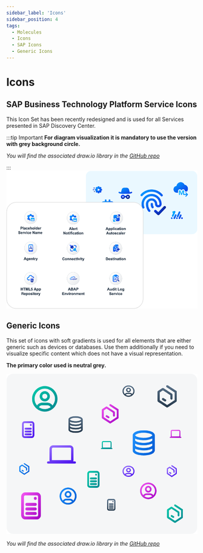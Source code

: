 ```yaml
---
sidebar_label: 'Icons'
sidebar_position: 4
tags:
  - Molecules
  - Icons
  - SAP Icons
  - Generic Icons
---
```


# Icons

## SAP Business Technology Platform Service Icons

This Icon Set has been recently redesigned and is used for all Services presented in SAP Discovery Center. 

:::tip Important
**For diagram visualization it is mandatory to use the version with grey background circle.**

*You will find the associated draw.io library in the  [GitHub repo](hhttps://github.com/SAP/btp-solution-diagrams)*

:::
![areas](../../pics/new_service_icons.png)



## Generic Icons

This set of icons with soft gradients is used for all elements that are either generic such as devices or databases. Use them additionally if you need to visualize specific content which does not have a visual representation.

**The primary color used is neutral grey.**

![areas](../../pics/res_icons.png)

*You will find the associated draw.io library in the  [GitHub repo](https://github.com/SAP/btp-solution-diagrams)*
